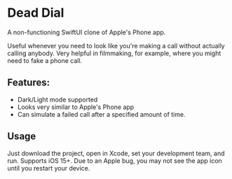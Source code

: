 # Dead Dial
A non-functioning SwiftUI clone of Apple's Phone app.

Useful whenever you need to look like you're making a call without actually calling anybody. Very helpful in filmmaking, for example, where you might need to fake a phone call.

## Features:

* Dark/Light mode supported
* Looks very similar to Apple's Phone app
* Can simulate a failed call after a specified amount of time.

## Usage

Just download the project, open in Xcode, set your development team, and run. Supports iOS 15+.
Due to an Apple bug, you may not see the app icon until you restart your device.
